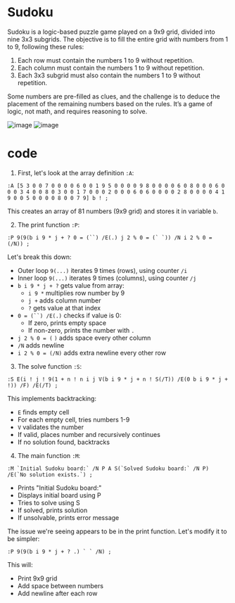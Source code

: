 # Sudoku

Sudoku is a logic-based puzzle game played on a 9x9 grid, divided into nine 3x3 subgrids. The objective is to fill the entire grid with numbers from 1 to 9, following these rules:

1. Each row must contain the numbers 1 to 9 without repetition.
2. Each column must contain the numbers 1 to 9 without repetition.
3. Each 3x3 subgrid must also contain the numbers 1 to 9 without repetition.

Some numbers are pre-filled as clues, and the challenge is to deduce the placement of the remaining numbers based on the rules. It’s a game of logic, not math, and requires reasoning to solve.

![image](https://github.com/user-attachments/assets/14f3b284-99c3-42b6-95ad-f51117e13a6a)
![image](https://github.com/user-attachments/assets/01154bfd-7ad3-4f97-a2e5-87188debc30f)


# code


1. First, let's look at the array definition `:A`:
```forth
:A [5 3 0 0 7 0 0 0 0 6 0 0 1 9 5 0 0 0 0 9 8 0 0 0 0 6 0 8 0 0 0 6 0 0 0 3 4 0 0 8 0 3 0 0 1 7 0 0 0 2 0 0 0 6 0 6 0 0 0 0 2 8 0 0 0 0 4 1 9 0 0 5 0 0 0 0 8 0 0 7 9] b ! ;
```
This creates an array of 81 numbers (9x9 grid) and stores it in variable `b`.

2. The print function `:P`:
```forth
:P 9(9(b i 9 * j + ? 0 = (``) /E(.) j 2 % 0 = (` `)) /N i 2 % 0 = (/N)) ;
```
Let's break this down:
- Outer loop `9(...)` iterates 9 times (rows), using counter `/i`
- Inner loop `9(...)` iterates 9 times (columns), using counter `/j`
- `b i 9 * j + ?` gets value from array:
  - `i 9 *` multiplies row number by 9
  - `j +` adds column number
  - `?` gets value at that index
- `0 = (``) /E(.)` checks if value is 0:
  - If zero, prints empty space
  - If non-zero, prints the number with `.`
- `j 2 % 0 = (` `)` adds space every other column
- `/N` adds newline
- `i 2 % 0 = (/N)` adds extra newline every other row

3. The solve function `:S`:
```forth
:S E(i ! j ! 9(1 + n ! n i j V(b i 9 * j + n ! S(/T)) /E(0 b i 9 * j + !)) /F) /E(/T) ;
```
This implements backtracking:
- `E` finds empty cell
- For each empty cell, tries numbers 1-9
- `V` validates the number
- If valid, places number and recursively continues
- If no solution found, backtracks

4. The main function `:M`:
```forth
:M `Initial Sudoku board:` /N P A S(`Solved Sudoku board:` /N P) /E(`No solution exists.`) ;
```
- Prints "Initial Sudoku board:"
- Displays initial board using P
- Tries to solve using S
- If solved, prints solution
- If unsolvable, prints error message

The issue we're seeing appears to be in the print function. Let's modify it to be simpler:

```forth
:P 9(9(b i 9 * j + ? .) ` ` /N) ;
```

This will:
- Print 9x9 grid
- Add space between numbers
- Add newline after each row
